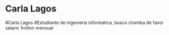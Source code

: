 # Carla Lagos
#Carla Lagos
#Estudiante de ingenieria informatica, busco chamba de favor salario 1millon mensual
